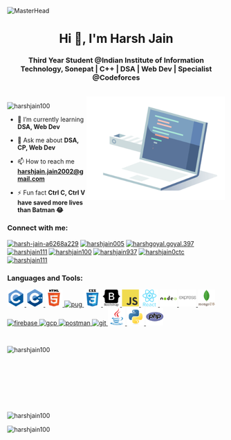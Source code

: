 ![MasterHead](https://camo.githubusercontent.com/5dc6ee33381917e41fc9c4951799268998f11a9b864399bf79a0842e4f9b194d/68747470733a2f2f692e696d6775722e636f6d2f315a76566b44632e676966)
<h1 align="center">Hi 👋, I'm Harsh Jain</h1>
<h3 align="center">Third Year Student @Indian Institute of Information Technology, Sonepat | C++ | DSA | Web Dev | Specialist @Codeforces</h3>
<br />

<img align="right" alt="Coding" width="320" src="https://raw.githubusercontent.com/jakub-jarzabek/jakub-jarzabek/main/redme-gif.gif">
<p align="left"> <img src="https://komarev.com/ghpvc/?username=harshjain100&label=Profile%20views&color=0e75b6&style=flat" alt="harshjain100" /> </p>


- 🌱 I’m currently learning **DSA, Web Dev**

- 💬 Ask me about **DSA, CP, Web Dev**

- 📫 How to reach me **harshjain.jain2002@gmail.com**

- ⚡ Fun fact **Ctrl C, Ctrl V have saved more lives than Batman 😂**
 
<h3 align="left">Connect with me:</h3>
<p align="left">
<a href="https://linkedin.com/in/harsh-jain-a6268a229" target="blank"><img align="center" src="https://raw.githubusercontent.com/rahuldkjain/github-profile-readme-generator/master/src/images/icons/Social/linked-in-alt.svg" alt="harsh-jain-a6268a229" height="30" width="40" /></a>
<a href="https://instagram.com/harshjain005" target="blank"><img align="center" src="https://raw.githubusercontent.com/rahuldkjain/github-profile-readme-generator/master/src/images/icons/Social/instagram.svg" alt="harshjain005" height="30" width="40" /></a>
<a href="https://fb.com/harshgoyal.goyal.397" target="blank"><img align="center" src="https://raw.githubusercontent.com/rahuldkjain/github-profile-readme-generator/master/src/images/icons/Social/facebook.svg" alt="harshgoyal.goyal.397" height="30" width="40" /></a>
<a href="https://www.codechef.com/users/harshjain111" target="blank"><img align="center" src="https://cdn.jsdelivr.net/npm/simple-icons@3.1.0/icons/codechef.svg" alt="harshjain111" height="30" width="40" /></a>
<a href="https://codeforces.com/profile/harshjain100" target="blank"><img align="center" src="https://raw.githubusercontent.com/rahuldkjain/github-profile-readme-generator/master/src/images/icons/Social/codeforces.svg" alt="harshjain100" height="30" width="40" /></a>
<a href="https://www.leetcode.com/harshjain937" target="blank"><img align="center" src="https://raw.githubusercontent.com/rahuldkjain/github-profile-readme-generator/master/src/images/icons/Social/leet-code.svg" alt="harshjain937" height="30" width="40" /></a>
<a href="https://auth.geeksforgeeks.org/user/harshjain0ctc" target="blank"><img align="center" src="https://raw.githubusercontent.com/rahuldkjain/github-profile-readme-generator/master/src/images/icons/Social/geeks-for-geeks.svg" alt="harshjain0ctc" height="30" width="40" /></a>
<a href="https://www.hackerrank.com/harshjain111" target="blank"><img align="center" src="https://raw.githubusercontent.com/rahuldkjain/github-profile-readme-generator/master/src/images/icons/Social/hackerrank.svg" alt="harshjain111" height="30" width="40" /></a>
</p>

<h3 align="left">Languages and Tools:</h3>
<p align="left"> 
<a href="https://www.cprogramming.com/" target="_blank" rel="noreferrer"> <img src="https://raw.githubusercontent.com/devicons/devicon/master/icons/c/c-original.svg" alt="c" width="40" height="40"/> </a> <a href="https://www.w3schools.com/cpp/" target="_blank" rel="noreferrer"> <img src="https://raw.githubusercontent.com/devicons/devicon/master/icons/cplusplus/cplusplus-original.svg" alt="cplusplus" width="40" height="40"/> </a> <a href="https://www.w3.org/html/" target="_blank" rel="noreferrer"> <img src="https://raw.githubusercontent.com/devicons/devicon/master/icons/html5/html5-original-wordmark.svg" alt="html5" width="40" height="40"/> </a> <a href="https://pugjs.org" target="_blank" rel="noreferrer"> <img src="https://cdn.worldvectorlogo.com/logos/pug.svg" alt="pug" width="40" height="40"/> </a> <a href="https://www.w3schools.com/css/" target="_blank" rel="noreferrer"> <img src="https://raw.githubusercontent.com/devicons/devicon/master/icons/css3/css3-original-wordmark.svg" alt="css3" width="40" height="40"/> </a> <a href="https://getbootstrap.com" target="_blank" rel="noreferrer"> <img src="https://raw.githubusercontent.com/devicons/devicon/master/icons/bootstrap/bootstrap-plain-wordmark.svg" alt="bootstrap" width="40" height="40"/> </a> <a href="https://developer.mozilla.org/en-US/docs/Web/JavaScript" target="_blank" rel="noreferrer"> <img src="https://raw.githubusercontent.com/devicons/devicon/master/icons/javascript/javascript-original.svg" alt="javascript" width="40" height="40"/> </a> 
<a href="https://reactjs.org/" target="_blank" rel="noreferrer"> <img src="https://raw.githubusercontent.com/devicons/devicon/master/icons/react/react-original-wordmark.svg" alt="react" width="40" height="40"/> </a> <a href="https://nodejs.org" target="_blank" rel="noreferrer"> <img src="https://raw.githubusercontent.com/devicons/devicon/master/icons/nodejs/nodejs-original-wordmark.svg" alt="nodejs" width="40" height="40"/> </a> <a href="https://expressjs.com" target="_blank" rel="noreferrer"> <img src="https://raw.githubusercontent.com/devicons/devicon/master/icons/express/express-original-wordmark.svg" alt="express" width="40" height="40"/> </a> <a href="https://www.mongodb.com/" target="_blank" rel="noreferrer"> <img src="https://raw.githubusercontent.com/devicons/devicon/master/icons/mongodb/mongodb-original-wordmark.svg" alt="mongodb" width="40" height="40"/> </a> <a href="https://firebase.google.com/" target="_blank" rel="noreferrer"> <img src="https://www.vectorlogo.zone/logos/firebase/firebase-icon.svg" alt="firebase" width="40" height="40"/> </a> <a href="https://cloud.google.com" target="_blank" rel="noreferrer"> <img src="https://www.vectorlogo.zone/logos/google_cloud/google_cloud-icon.svg" alt="gcp" width="40" height="40"/> </a> <a href="https://postman.com" target="_blank" rel="noreferrer"> <img src="https://www.vectorlogo.zone/logos/getpostman/getpostman-icon.svg" alt="postman" width="40" height="40"/> </a> <a href="https://git-scm.com/" target="_blank" rel="noreferrer"> <img src="https://www.vectorlogo.zone/logos/git-scm/git-scm-icon.svg" alt="git" width="40" height="40"/> </a> <a href="https://www.java.com" target="_blank" rel="noreferrer"> <img src="https://raw.githubusercontent.com/devicons/devicon/master/icons/java/java-original.svg" alt="java" width="40" height="40"/> </a> <a href="https://www.python.org" target="_blank" rel="noreferrer"> <img src="https://raw.githubusercontent.com/devicons/devicon/master/icons/python/python-original.svg" alt="python" width="40" height="40"/> </a> <a href="https://www.php.net" target="_blank" rel="noreferrer"> <img src="https://raw.githubusercontent.com/devicons/devicon/master/icons/php/php-original.svg" alt="php" width="40" height="40"/> </a> </p>
<br/> 
<p><img align="left" src="https://github-readme-stats.vercel.app/api/top-langs?username=harshjain100&show_icons=true&locale=en&layout=compact" alt="harshjain100" /></p>
<br/><br/><br/><br/><br/><br/><br/><br/>
<p><img align="center" src="https://github-readme-stats.vercel.app/api?username=harshjain100&show_icons=true&locale=en" alt="harshjain100" /></p>
<p><img align="center" src="https://github-readme-streak-stats.herokuapp.com/?user=harshjain100&" alt="harshjain100" /></p>
